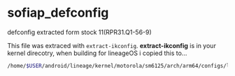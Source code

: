 # sofiap_defconfig
defconfig extracted form stock 11(RPR31.Q1-56-9)

This file was extraced with `extract-ikconfig`.
__extract-ikconfig__ is in your kernel direcotry, when building for lineageOS i copied this to...
```sh
/home/$USER/android/lineage/kernel/motorola/sm6125/arch/arm64/configs/lineageos-sofiap_defconfig
```
